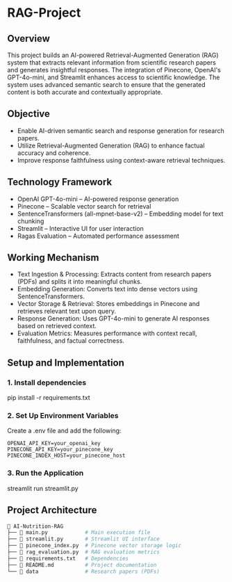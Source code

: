 # RAG-Project

## Overview
This project builds an AI-powered Retrieval-Augmented Generation (RAG) system that extracts relevant information from scientific research papers and generates insightful responses. The integration of Pinecone, OpenAI's GPT-4o-mini, and Streamlit enhances access to scientific knowledge. The system uses advanced semantic search to ensure that the generated content is both accurate and contextually appropriate.

## Objective
- Enable AI-driven semantic search and response generation for research papers.
- Utilize Retrieval-Augmented Generation (RAG) to enhance factual accuracy and coherence.
- Improve response faithfulness using context-aware retrieval techniques.

## Technology Framework
- OpenAI GPT-4o-mini – AI-powered response generation
- Pinecone – Scalable vector search for retrieval
- SentenceTransformers (all-mpnet-base-v2) – Embedding model for text chunking
- Streamlit – Interactive UI for user interaction
- Ragas Evaluation – Automated performance assessment

## Working Mechanism
- Text Ingestion & Processing: Extracts content from research papers (PDFs) and splits it into meaningful chunks.
- Embedding Generation: Converts text into dense vectors using SentenceTransformers.
- Vector Storage & Retrieval: Stores embeddings in Pinecone and retrieves relevant text upon query.
- Response Generation: Uses GPT-4o-mini to generate AI responses based on retrieved context.
- Evaluation Metrics: Measures performance with context recall, faithfulness, and factual correctness.

## Setup and Implementation
### 1. Install dependencies
   pip install -r requirements.txt

### 2. Set Up Environment Variables
   Create a .env file and add the following:

    OPENAI_API_KEY=your_openai_key
    PINECONE_API_KEY=your_pinecone_key
    PINECONE_INDEX_HOST=your_pinecone_host

### 3. Run the Application
   streamlit run streamlit.py

## Project Architecture
```bash
📂 AI-Nutrition-RAG
├── 📄 main.py            # Main execution file
├── 📄 streamlit.py       # Streamlit UI interface
├── 📄 pinecone_index.py  # Pinecone vector storage logic
├── 📄 rag_evaluation.py  # RAG evaluation metrics
├── 📄 requirements.txt   # Dependencies
├── 📄 README.md          # Project documentation
└── 📂 data               # Research papers (PDFs)
